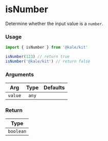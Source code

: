 # isNumber

Determine whether the input value is a `number`.

### Usage

```ts
import { isNumber } from '@kale/kit'

isNumber(123) // return true
isNumber('@kale/kit') // return false
```

### Arguments

| Arg     | Type  | Defaults |
| ------- | :---: | -------: |
| `value` | `any` |          |

### Return

|   Type    |
| :-------: |
| `boolean` |

